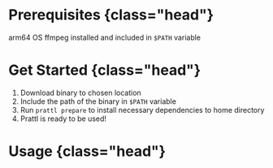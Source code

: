 # Prerequisites {class="head"}

arm64 OS
ffmpeg installed and included in `$PATH` variable

# Get Started {class="head"}

1. Download binary to chosen location
2. Include the path of the binary in `$PATH` variable
3. Run `prattl prepare` to install necessary dependencies to home directory
4. Prattl is ready to be used!

# Usage {class="head"}
